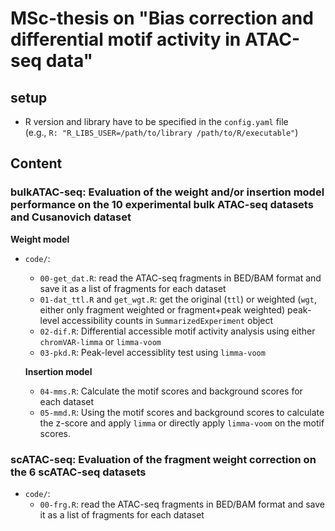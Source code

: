 # MSc-thesis on "Bias correction and differential motif activity in ATAC-seq data"

## setup
- R version and library have to be specified in the `config.yaml` file  
  (e.g., `R: "R_LIBS_USER=/path/to/library /path/to/R/executable"`)

## Content 
### bulkATAC-seq: Evaluation of the weight and/or insertion model performance on the 10 experimental bulk ATAC-seq datasets and Cusanovich dataset
**Weight model**
- `code/`:
  - `00-get_dat.R`: read the ATAC-seq fragments in BED/BAM format and save it as a list of fragments for each dataset
  - `01-dat_ttl.R` and `get_wgt.R`: get the original (`ttl`) or weighted (`wgt`, either only fragment weighted or fragment+peak weighted) peak-level accessibility counts in `SummarizedExperiment` object
  - `02-dif.R`: Differential accessible motif activity analysis using either `chromVAR-limma` or `limma-voom` 
  - `03-pkd.R`: Peak-level accessiblity test using `limma-voom`
  
  **Insertion model**
  - `04-mms.R`: Calculate the motif scores and background scores for each dataset
  - `05-mmd.R`: Using the motif scores and background scores to calculate the z-score and apply `limma` or directly apply `limma-voom` on the motif scores.

### scATAC-seq: Evaluation of the fragment weight correction on the 6 scATAC-seq datasets
- `code/`:
  - `00-frg.R`: read the ATAC-seq fragments in BED/BAM format and save it as a list of fragments for each dataset

